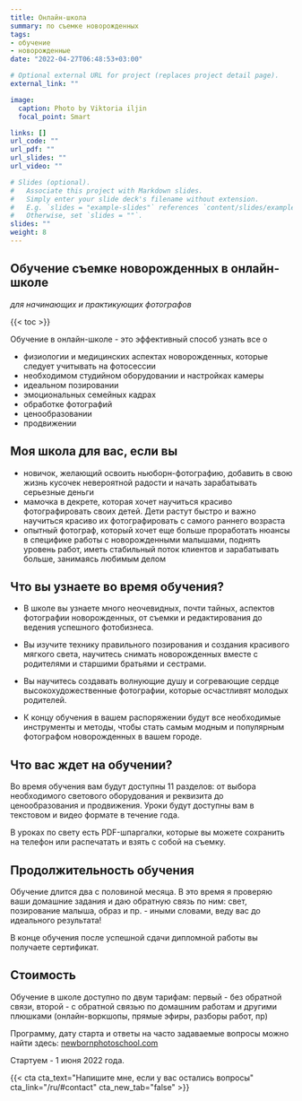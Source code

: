 ```yaml
---
title: Онлайн-школа
summary: по съемке новорожденных
tags:
- обучение 
- новорожденные
date: "2022-04-27T06:48:53+03:00"

# Optional external URL for project (replaces project detail page).
external_link: ""

image:
  caption: Photo by Viktoria iljin
  focal_point: Smart

links: []
url_code: ""
url_pdf: ""
url_slides: ""
url_video: ""

# Slides (optional).
#   Associate this project with Markdown slides.
#   Simply enter your slide deck's filename without extension.
#   E.g. `slides = "example-slides"` references `content/slides/example-slides.md`.
#   Otherwise, set `slides = ""`.
slides: ""
weight: 8
---
```

## Обучение съемке новорожденных в онлайн-школе
_для начинающих и практикующих фотографов_

{{< toc >}}

Обучение в онлайн-школе - это эффективный способ узнать все о

- физиологии и медицинских аспектах новорожденных, которые следует учитывать на фотосессии
- необходимом студийном оборудовании и настройках камеры
- идеальном позировании 
- эмоциональных семейных кадрах
- обработке фотографий
- ценообразовании
- продвижении

## Моя школа для вас, если вы
- новичок, желающий освоить ньюборн-фотографию, добавить в свою жизнь кусочек невероятной радости и начать зарабатывать серьезные деньги
- мамочка в декрете, которая хочет научиться красиво фотографировать своих детей. Дети растут быстро и важно научиться красиво их фотографировать с самого раннего возраста
- опытный фотограф, который хочет еще больше проработать нюансы в специфике работы с новорожденными малышами, поднять уровень работ, иметь стабильный поток клиентов и зарабатывать больше, занимаясь любимым делом

## Что вы узнаете во время обучения?
- В школе вы узнаете много неочевидных, почти тайных, аспектов фотографии новорожденных, от съемки и редактирования до ведения успешного фотобизнеса.

- Вы изучите технику правильного позирования и создания красивого мягкого света, научитесь снимать новорожденных вместе с родителями и старшими братьями и сестрами.

- Вы научитесь создавать волнующие душу и согревающие сердце высокохудожественные фотографии, которые осчастливят молодых родителей.

- К концу обучения в вашем распоряжении будут все необходимые инструменты и методы, чтобы стать самым модным и популярным фотографом новорожденных в вашем городе.

## Что вас ждет на обучении?
Во время обучения вам будут доступны 11 разделов: от выбора необходимого светового оборудования и реквизита до ценообразования и продвижения. Уроки будут доступны вам в текстовом и видео формате в течение года. 

В уроках по свету есть PDF-шпаргалки, которые вы можете сохранить на телефон или распечатать и взять с собой на съемку. 

## Продолжительность обучения
Обучение длится два с половиной месяца. В это время я проверяю ваши домашние задания и даю обратную связь по ним: свет, позирование малыша, образ и пр. - иными словами, веду вас до идеального результата!

В конце обучения после успешной сдачи дипломной работы вы получаете сертификат.

## Стоимость
Обучение в школе доступно по двум тарифам: первый - без обратной связи, второй - с обратной связью по домашним работам и другими плюшками (онлайн-воркшопы, прямые эфиры, разборы работ, пр)

Программу, дату старта и ответы на часто задаваемые вопросы можно найти здесь: [newbornphotoschool.com](https://newbornphotoschool.com/)

Стартуем - 1 июня 2022 года.

{{< cta cta_text="Напишите мне, если у вас остались вопросы" cta_link="/ru/#contact" cta_new_tab="false" >}}